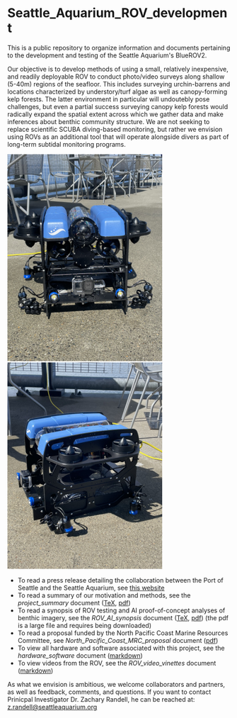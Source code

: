 # Seattle_Aquarium_ROV_development
This is a public repository to organize information and documents pertaining to the development and testing of the Seattle Aquarium's BlueROV2.

Our objective is to develop methods of using a small, relatively inexpensive, and readily deployable ROV to conduct photo/video surveys along shallow (5-40m) regions of the seafloor. This includes surveying urchin-barrens and locations characterized by understory/turf algae as well as canopy-forming kelp forests. The latter environment in particular will undoutebly pose challenges, but even a partial success surveying canopy kelp forests would radically expand the spatial extent across which we gather data and make inferences about benthic community structure. We are not seeking to replace scientific SCUBA diving-based monitoring, but rather we envision using ROVs as an additional tool that will operate alongside divers as part of long-term subtidal monitoring programs. 

<p>
  <img src="photos/image_1.jpg" width="350" />
  <img src="photos/image_3.jpg" width="350" />
</p>

* To read a press release detailing the collaboration between the Port of Seattle and the Seattle Aquarium, see [this website](https://www.portseattle.org/news/port-seattle-and-seattle-aquarium-collaborate-restore-kelp-forests-elliott-bay)
* To read a summary of our motivation and methods, see the _project_summary_ document ([TeX](https://github.com/zhrandell/Seattle_Aquarium_ROV_development/blob/main/documents/project_summary/CCR_summary_document.tex), [pdf](https://github.com/zhrandell/Seattle_Aquarium_ROV_development/blob/main/documents/project_summary/CCR_summary_document.pdf))
* To read a synopsis of ROV testing and AI proof-of-concept analyses of benthic imagery, see the _ROV_AI_synopsis_ document ([TeX](https://github.com/zhrandell/Seattle_Aquarium_ROV_development/blob/main/documents/ROV_AI_synopsis/ROV_AI_synopsis.tex), [pdf](https://github.com/zhrandell/Seattle_Aquarium_ROV_development/blob/main/documents/ROV_AI_synopsis/ROV_AI_synopsis.pdf)) (the pdf is a large file and requires being downloaded)
* To read a proposal funded by the North Pacific Coast Marine Resources Committee, see _North_Pacific_Coast_MRC_proposal_ document ([pdf](https://github.com/zhrandell/Seattle_Aquarium_ROV_development/blob/main/documents/North_Pacific_Coast_MRC_proposal/ROV_pilotStudy_NPC-MRC_proposal%2021-23.pdf)) 
* To view all hardware and software associated with this project, see the _hardware_software_ document ([markdown](https://github.com/zhrandell/Seattle_Aquarium_ROV_development/blob/main/documents/hardware_software.md))
* To view videos from the ROV, see the _ROV_video_vinettes_ document ([markdown](https://github.com/zhrandell/Seattle_Aquarium_ROV_development/blob/main/documents/ROV_videos.md))

As what we envision is ambitious, we welcome collaborators and partners, as well as feedback, comments, and questions. If you want to contact Prinicpal Investigator Dr. Zachary Randell, he can be reached at: z.randell@seattleaquarium.org 


